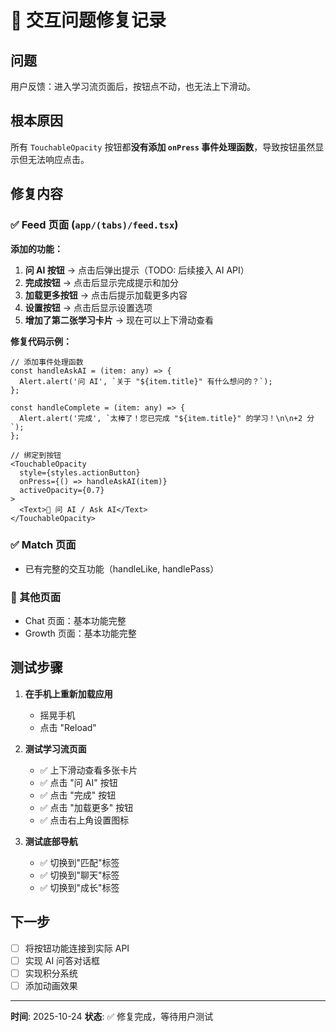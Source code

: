 # 🔧 交互问题修复记录

## 问题
用户反馈：进入学习流页面后，按钮点不动，也无法上下滑动。

## 根本原因
所有 `TouchableOpacity` 按钮都**没有添加 `onPress` 事件处理函数**，导致按钮虽然显示但无法响应点击。

## 修复内容

### ✅ Feed 页面 (`app/(tabs)/feed.tsx`)

**添加的功能：**
1. **问 AI 按钮** → 点击后弹出提示（TODO: 后续接入 AI API）
2. **完成按钮** → 点击后显示完成提示和加分
3. **加载更多按钮** → 点击后提示加载更多内容
4. **设置按钮** → 点击后显示设置选项
5. **增加了第二张学习卡片** → 现在可以上下滑动查看

**修复代码示例：**
```tsx
// 添加事件处理函数
const handleAskAI = (item: any) => {
  Alert.alert('问 AI', `关于 "${item.title}" 有什么想问的？`);
};

const handleComplete = (item: any) => {
  Alert.alert('完成', `太棒了！您已完成 "${item.title}" 的学习！\n\n+2 分`);
};

// 绑定到按钮
<TouchableOpacity 
  style={styles.actionButton}
  onPress={() => handleAskAI(item)}
  activeOpacity={0.7}
>
  <Text>🤔 问 AI / Ask AI</Text>
</TouchableOpacity>
```

### ✅ Match 页面
- 已有完整的交互功能（handleLike, handlePass）

### 🔄 其他页面
- Chat 页面：基本功能完整
- Growth 页面：基本功能完整

## 测试步骤

1. **在手机上重新加载应用**
   - 摇晃手机
   - 点击 "Reload"

2. **测试学习流页面**
   - ✅ 上下滑动查看多张卡片
   - ✅ 点击 "问 AI" 按钮
   - ✅ 点击 "完成" 按钮
   - ✅ 点击 "加载更多" 按钮
   - ✅ 点击右上角设置图标

3. **测试底部导航**
   - ✅ 切换到"匹配"标签
   - ✅ 切换到"聊天"标签
   - ✅ 切换到"成长"标签

## 下一步

- [ ] 将按钮功能连接到实际 API
- [ ] 实现 AI 问答对话框
- [ ] 实现积分系统
- [ ] 添加动画效果

---
**时间**: 2025-10-24
**状态**: ✅ 修复完成，等待用户测试




